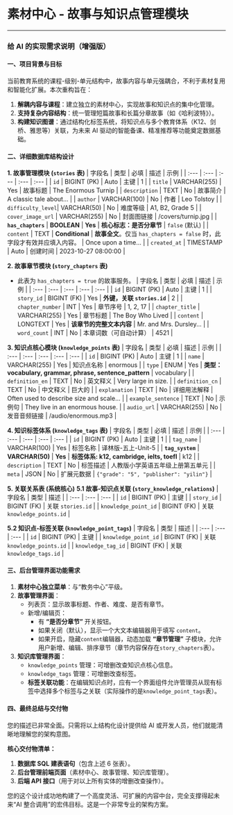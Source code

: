 # 素材中心 - 故事与知识点管理模块

---

### 给 AI 的实现需求说明（增强版）

#### 一、项目背景与目标

当前教育系统的课程-级别-单元结构中，故事内容与单元强耦合，不利于素材复用和智能化扩展。本次重构旨在：

1.  **解耦内容与课程**：建立独立的素材中心，实现故事和知识点的集中化管理。
2.  **支持复杂内容结构**：统一管理短篇故事和长篇分章故事（如《哈利波特》）。
3.  **构建知识图谱**：通过结构化标签系统，将知识点与多个教育体系（K12、剑桥、雅思等）关联，为未来 AI 驱动的智能备课、精准推荐等功能奠定数据基础。

#### 二、详细数据库结构设计

**1. 故事管理模块 (`stories` 表)**
| 字段名 | 类型 | 必填 | 描述 | 示例 |
| :--- | :--- | :--- | :--- | :--- |
| `id` | BIGINT (PK) | Auto | 主键 | 1 |
| `title` | VARCHAR(255) | Yes | 故事标题 | The Enormous Turnip |
| `description` | TEXT | No | 故事简介 | A classic tale about... |
| `author` | VARCHAR(100) | No | 作者 | Leo Tolstoy |
| `difficulty_level`| VARCHAR(50) | No | 难度等级 | A1, B2, Grade 5 |
| `cover_image_url` | VARCHAR(255) | No | 封面图链接 | /covers/turnip.jpg |
| **`has_chapters`** | **BOOLEAN** | **Yes** | **核心标志：是否分章节** | `false` (默认) |
| `content` | TEXT | **Conditional** | **故事全文**。仅当 `has_chapters = false` 时，此字段才有效并应填入内容。 | Once upon a time... |
| `created_at` | TIMESTAMP | Auto | 创建时间 | 2023-10-27 08:00:00 |

**2. 故事章节模块 (`story_chapters` 表)**

-   此表为 `has_chapters = true` 的故事服务。
    | 字段名 | 类型 | 必填 | 描述 | 示例 |
    | :--- | :--- | :--- | :--- | :--- |
    | `id` | BIGINT (PK) | Auto | 主键 | 1 |
    | `story_id` | BIGINT (FK) | Yes | **外键，关联 `stories.id`** | 2 |
    | `chapter_number` | INT | Yes | 章节序号 | 1, 2, 17 |
    | `chapter_title` | VARCHAR(255) | Yes | 章节标题 | The Boy Who Lived |
    | `content` | LONGTEXT | Yes | **该章节的完整文本内容** | Mr. and Mrs. Dursley... |
    | `word_count` | INT | No | 本章词数（可自动计算） | 4521 |

**3. 知识点核心模块 (`knowledge_points` 表)**
| 字段名 | 类型 | 必填 | 描述 | 示例 |
| :--- | :--- | :--- | :--- | :--- |
| `id` | BIGINT (PK) | Auto | 主键 | 1 |
| `name` | VARCHAR(255) | Yes | 知识点名称 | enormous |
| `type` | ENUM | Yes | **类型：vocabulary, grammar, phrase, sentence_pattern** | vocabulary |
| `definition_en` | TEXT | No | 英文释义 | Very large in size. |
| `definition_cn` | TEXT | No | 中文释义 | 巨大的 |
| `explanation` | TEXT | No | 详细用法解释 | Often used to describe size and scale... |
| `example_sentence` | TEXT | No | 示例句 | They live in an enormous house. |
| `audio_url` | VARCHAR(255) | No | 发音音频链接 | /audio/enormous.mp3 |

**4. 知识标签体系 (`knowledge_tags` 表)**
| 字段名 | 类型 | 必填 | 描述 | 示例 |
| :--- | :--- | :--- | :--- | :--- |
| `id` | BIGINT (PK) | Auto | 主键 | 1 |
| `tag_name` | VARCHAR(100) | Yes | 标签名称 | 译林版-五上-Unit-5 |
| **`tag_system`** | **VARCHAR(50)** | **Yes** | **标签体系: k12, cambridge, ielts, toefl** | k12 |
| `description` | TEXT | No | 标签描述 | 人教版小学英语五年级上册第五单元 |
| `meta` | JSON | No | 扩展元数据 | `{"grade": "5", "publisher": "yilin"}` |

**5. 关联关系表 (系统核心)**
**5.1 故事-知识点关联 (`story_knowledge_relations`)**
| 字段名 | 类型 | 描述 |
| :--- | :--- | :--- |
| `id` | BIGINT (PK) | 主键 |
| `story_id` | BIGINT (FK) | 关联 `stories.id` |
| `knowledge_point_id` | BIGINT (FK) | 关联 `knowledge_points.id` |

**5.2 知识点-标签关联 (`knowledge_point_tags`)**
| 字段名 | 类型 | 描述 |
| :--- | :--- | :--- |
| `id` | BIGINT (PK) | 主键 |
| `knowledge_point_id` | BIGINT (FK) | 关联 `knowledge_points.id` |
| `knowledge_tag_id` | BIGINT (FK) | 关联 `knowledge_tags.id` |

#### 三、后台管理界面功能需求

1.  **素材中心独立菜单**：与“教务中心”平级。
2.  **故事管理界面**：
    -   列表页：显示故事标题、作者、难度、是否有章节。
    -   新增/编辑页：
        -   有 **“是否分章节”** 开关按钮。
        -   如果关闭（默认），显示一个大文本编辑器用于填写 `content`。
        -   如果开启，隐藏`content`编辑器，动态加载 **“章节管理”** 子模块，允许用户新增、编辑、排序章节（章节内容保存在`story_chapters`表）。
3.  **知识库管理界面**：
    -   `knowledge_points` 管理：可增删改查知识点核心信息。
    -   `knowledge_tags` 管理：可增删改查标签。
    -   **标签关联功能**：在编辑知识点时，应有一个界面组件允许管理员从现有标签中选择多个标签与之关联（实际操作的是`knowledge_point_tags`表）。

#### 四、最终总结与交付物

您的描述已非常全面。只需将以上结构化设计提供给 AI 或开发人员，他们就能清晰地理解您的架构意图。

**核心交付物清单：**

1.  **数据库 SQL 建表语句**（包含上述 6 张表）。
2.  **后台管理前端页面**（素材中心、故事管理、知识库管理）。
3.  **后端 API 接口**（用于对以上所有实体的增删改查操作）。

您的这个设计成功地构建了一个高度灵活、可扩展的内容中台，完全支撑得起未来“AI 整合调用”的宏伟目标。这是一个非常专业的架构方案。
